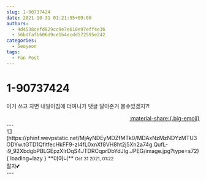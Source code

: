 ```yaml
---
slug: 1-90737424
date: 2021-10-31 01:21:55+09:00
authors:
  - 4d4538cefd829cc9e7e618e97eff4e36
  - 56bdfafb606d9ce1b4ecdd572595e242
categories:
  - Seoyeon
tags:
  - Fan Post
---
```


# 1-90737424

<div class="post-container" markdown="1">
<div class="content-container md-sidebar__scrollwrap" markdown="1">

이거 쓰고 자면 내일아침에 더여니가 댓글 달아준거 볼수있겠지?! 

</div>
</div>

<div style="text-align: right;" markdown="1">
<a href="https://weverse.io/fromis9/fanpost/1-90737424" style="text-align: right;">:material-share:{.big-emoji}</a>
</div>
---

<div class="comments-container md-sidebar__scrollwrap" markdown="1">
<div class="comment" markdown="1">
<div class='id-container' markdown="1">
![](https://phinf.wevpstatic.net/MjAyNDEyMDZfMTk0/MDAxNzMzNDYzMTU3ODYw.tGTD1QfitfecHkFF9-zI4fL0xnXf8VH8ht2j5Xh2a74g.QufL-i9_92XbdgbPBLGEpzXIrDqS4JTDRCqprDbYdJIg.JPEG/image.jpg?type=s72){ loading=lazy }
**<span class="artist">더여니</span>** <small>Oct 31 2021, 01:22</small><br>
</div>
<div class='comment-body' markdown="1">
잘자💕
</div>
</div>
</div>
---
